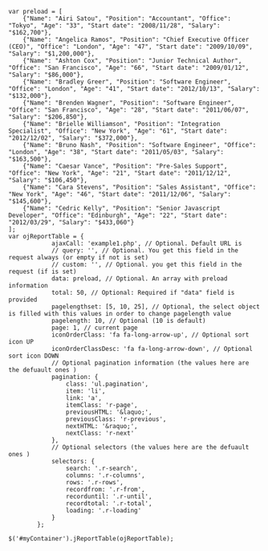     var preload = [
    	{"Name": "Airi Satou", "Position": "Accountant", "Office": "Tokyo", "Age": "33", "Start date": "2008/11/28", "Salary": "$162,700"},
    	{"Name": "Angelica Ramos", "Position": "Chief Executive Officer (CEO)", "Office": "London", "Age": "47", "Start date": "2009/10/09", "Salary": "$1,200,000"},
    	{"Name": "Ashton Cox", "Position": "Junior Technical Author", "Office": "San Francisco", "Age": "66", "Start date": "2009/01/12", "Salary": "$86,000"},
    	{"Name": "Bradley Greer", "Position": "Software Engineer", "Office": "London", "Age": "41", "Start date": "2012/10/13", "Salary": "$132,000"},
    	{"Name": "Brenden Wagner", "Position": "Software Engineer", "Office": "San Francisco", "Age": "28", "Start date": "2011/06/07", "Salary": "$206,850"},
    	{"Name": "Brielle Williamson", "Position": "Integration Specialist", "Office": "New York", "Age": "61", "Start date": "2012/12/02", "Salary": "$372,000"},
    	{"Name": "Bruno Nash", "Position": "Software Engineer", "Office": "London", "Age": "38", "Start date": "2011/05/03", "Salary": "$163,500"},
    	{"Name": "Caesar Vance", "Position": "Pre-Sales Support", "Office": "New York", "Age": "21", "Start date": "2011/12/12", "Salary": "$106,450"},
    	{"Name": "Cara Stevens", "Position": "Sales Assistant", "Office": "New York", "Age": "46", "Start date": "2011/12/06", "Salary": "$145,600"},
    	{"Name": "Cedric Kelly", "Position": "Senior Javascript Developer", "Office": "Edinburgh", "Age": "22", "Start date": "2012/03/29", "Salary": "$433,060"}
    ];
    var ojReportTable = {
    	        ajaxCall: 'example1.php', // Optional. Default URL is
    	        // query: '', // Optional. You get this field in the request always (or empty if not is set)
    	        // custom: '', // Optional. you get this field in the request (if is set)
    	        data: preload, // Optional. An array with preload information
    	        total: 50, // Optional: Required if "data" field is provided
    	        pagelengthset: [5, 10, 25], // Optional, the select object is filled with this values in order to change pagelength value
    	        pagelength: 10, // Optional (10 is default)
    	        page: 1, // current page
    	        iconOrderClass: 'fa fa-long-arrow-up', // Optional sort icon UP
    	        iconOrderClassDesc: 'fa fa-long-arrow-down', // Optional sort icon DOWN
    	        // Optional pagination information (the values here are the defuault ones )
    	        pagination: {
    	        	class: 'ul.pagination',
    	        	item: 'li',
    	        	link: 'a',
    	        	itemClass: 'r-page',
    				previousHTML: '&laquo;',
    	        	previousClass: 'r-previous',
    				nextHTML: '&raquo;',
    	        	nextClass: 'r-next'
    	        },
    	        // Optional selectors (the values here are the defuault ones )
    	        selectors: {
    	        	search: '.r-search',
    	        	columns: '.r-columns',
    	        	rows: '.r-rows',
    	        	recordfrom: '.r-from',
    	        	recorduntil: '.r-until',
    	        	recordtotal: '.r-total',
    	        	loading: '.r-loading'
    	        }
            };
    
    $('#myContainer').jReportTable(ojReportTable);